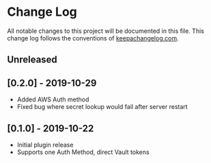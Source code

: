 Change Log
==========

All notable changes to this project will be documented in this file. This change
log follows the conventions of [keepachangelog.com](http://keepachangelog.com/).


## Unreleased

## [0.2.0] - 2019-10-29

- Added AWS Auth method
- Fixed bug where secret lookup would fail after server restart

## [0.1.0] - 2019-10-22
- Initial plugin release
- Supports one Auth Method, direct Vault tokens

